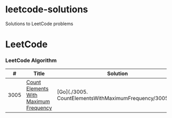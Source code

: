 # leetcode-solutions
Solutions to LeetCode problems

LeetCode
========

### LeetCode Algorithm

| # | Title | Solution | 
|---| ----- | -------- | 
|3005|[Count Elements With Maximum Frequency](https://leetcode.com/problems/count-elements-with-maximum-frequency/description/) | [Go](./3005. CountElementsWithMaximumFrequency/3005.go) |
